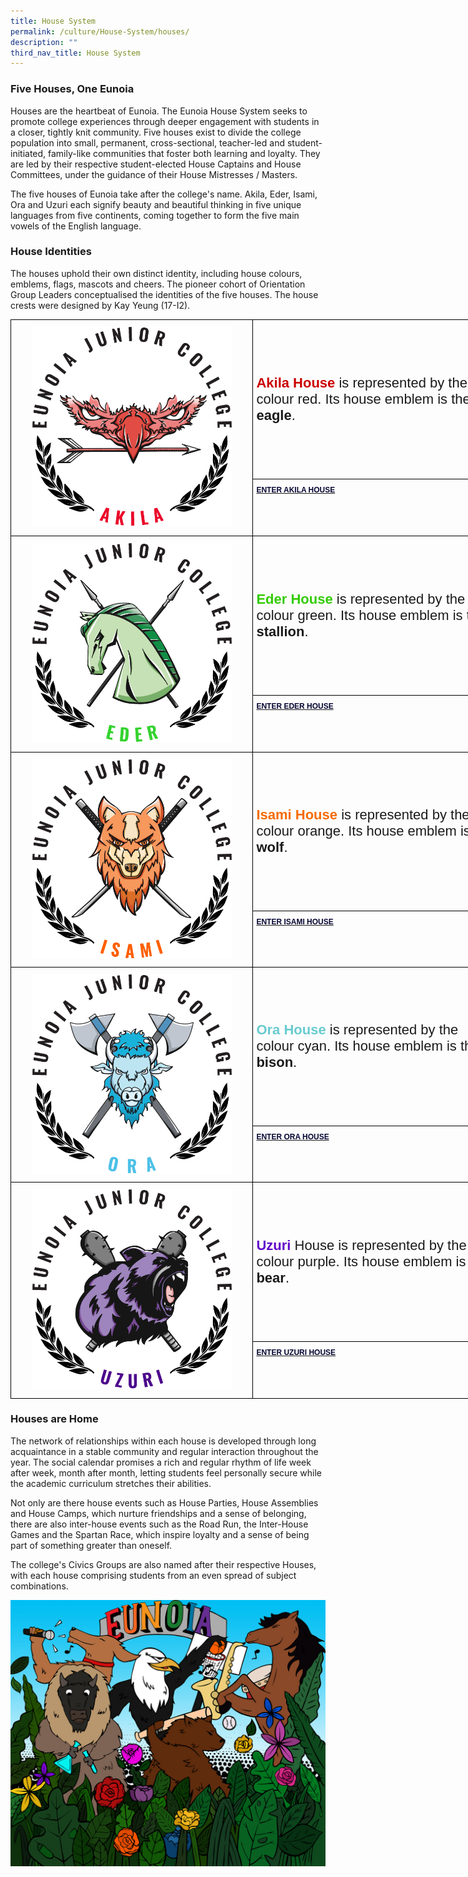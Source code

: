 ```yaml
---
title: House System
permalink: /culture/House-System/houses/
description: ""
third_nav_title: House System
---
```



### Five Houses, One Eunoia

Houses are the heartbeat of Eunoia. The Eunoia House System seeks to promote college experiences through deeper engagement with students in a closer, tightly knit community. Five houses exist to divide the college population into small, permanent, cross-sectional, teacher-led and student-initiated, family-like communities that foster both learning and loyalty. They are led by their respective student-elected House Captains and House Committees, under the guidance of their House Mistresses / Masters.

The five houses of Eunoia take after the college's name. Akila, Eder, Isami, Ora and Uzuri each signify beauty and beautiful thinking in five unique languages from five continents, coming together to form the five main vowels of the English language.

### House Identities

The houses uphold their own distinct identity, including house colours, emblems, flags, mascots and cheers. The pioneer cohort of Orientation Group Leaders conceptualised the identities of the five houses. The house crests were designed by Kay Yeung (17-I2).

<style type="text/css">
.tg  {border-collapse:collapse;border-spacing:0;margin:0px auto;}
.tg td{border-color:black;border-style:solid;border-width:1px;font-family:Arial, sans-serif;font-size:14px;
  overflow:hidden;padding:10px 5px;word-break:normal;}
.tg th{border-color:black;border-style:solid;border-width:1px;font-family:Arial, sans-serif;font-size:14px;
  font-weight:normal;overflow:hidden;padding:10px 5px;word-break:normal;}
.tg .tg-z9od{font-size:12px;text-align:left;vertical-align:top}
.tg .tg-xsvg{font-size:12px;font-weight:bold;text-align:left;vertical-align:top}
.tg .tg-r28n{font-size:18px;text-align:center;vertical-align:middle}
.tg .tg-lswp{color:#000000;font-size:12px;text-align:left;vertical-align:top}
.tg .tg-pxya{font-size:22px;text-align:left;vertical-align:middle}
.tg .tg-nrix{text-align:center;vertical-align:middle}
</style>
<table class="tg" style="undefined;table-layout: fixed; width: 787px">
<colgroup>
<col style="width: 388px">
<col style="width: 399px">
</colgroup>
<tbody>
  <tr>
    <td class="tg-r28n" rowspan="2"><a href = "linkhere" target = "_self"> 
          <img src="/images/Houses-Akila-Crest.png" 
     style="width:85%"></a></td>
    <td class="tg-pxya"><span style="font-weight:bold;color:#CB0000">Akila House</span><span style="font-weight:bold"> </span>is represented by the colour red. Its house emblem is the <span style="font-weight:bold">eagle</span>.</td>
  </tr>
  <tr>
    <td class="tg-xsvg"><a href="https://eunoiajc.moe.edu.sg/culture/houses/akila/"><span style="text-decoration:none;color:#070632">ENTER AKILA HOUSE</span></a></td>
  </tr>
  <tr>
    <td class="tg-r28n" rowspan="2"><a href = "linkhere" target = "_self"> 
          <img src="/images/Houses-Eder-Crest.png" 
     style="width:85%"></a></td>
    <td class="tg-pxya"><span style="font-weight:bold;color:#32CB00">Eder House</span><span style="font-weight:bold"> </span>is represented by the colour green. Its house emblem is the <span style="font-weight:bold">stallion</span>.</td>
  </tr>
  <tr>
    <td class="tg-lswp"><a href="https://eunoiajc.moe.edu.sg/culture/houses/eder/"><span style="font-weight:bold;text-decoration:none;color:#070632">ENTER EDER HOUSE</span></a></td>
  </tr>
  <tr>
    <td class="tg-nrix" rowspan="2"><a href = "linkhere" target = "_self"> 
          <img src="/images/Houses-Isami-Crest.png" 
     style="width:85%"></a></td>
    <td class="tg-pxya"><span style="font-weight:bold;color:#F56B00">Isami House</span><span style="font-weight:bold"> </span>is represented by the colour orange. Its house emblem is the <span style="font-weight:bold">wolf</span>.</td>
  </tr>
  <tr>
    <td class="tg-z9od"><a href="https://eunoiajc.moe.edu.sg/culture/houses/isami/"><span style="font-weight:bold;text-decoration:none;color:#070632">ENTER ISAMI HOUSE</span></a></td>
  </tr>
  <tr>
    <td class="tg-nrix" rowspan="2"><a href = "linkhere" target = "_self"> 
          <img src="/images/Houses-Ora-Crest.png" 
     style="width:85%"></a></td>
    <td class="tg-pxya"><span style="font-weight:bold;color:#68CBD0">Ora House</span><span style="font-weight:bold;color:#38FFF8"> </span>is represented by the colour cyan. Its house emblem is the <span style="font-weight:bold">bison</span>.</td>
  </tr>
  <tr>
    <td class="tg-z9od"><a href="https://eunoiajc.moe.edu.sg/culture/houses/ora/"><span style="font-weight:bold;text-decoration:none;color:#070632">ENTER ORA HOUSE</span></a></td>
  </tr>
  <tr>
    <td class="tg-r28n" rowspan="2"><a href = "linkhere" target = "_self"> 
          <img src="/images/Houses-Uzuri-Crest.png" 
     style="width:85%"></a></td>
    <td class="tg-pxya"><span style="font-weight:bold;color:#6200C9">Uzuri</span> House is represented by the colour purple. Its house emblem is the <span style="font-weight:bold">bear</span>.</td>
  </tr>
  <tr>
    <td class="tg-z9od"><a href="https://eunoiajc.moe.edu.sg/culture/houses/uzuri/"><span style="font-weight:bold;text-decoration:none;color:#070632">ENTER UZURI HOUSE</span></a></td>
  </tr>
</tbody>
</table>


### Houses are Home

The network of relationships within each house is developed through long acquaintance in a stable community and regular interaction throughout the year. The social calendar promises a rich and regular rhythm of life week after week, month after month, letting students feel personally secure while the academic curriculum stretches their abilities.

Not only are there house events such as House Parties, House Assemblies and House Camps, which nurture friendships and a sense of belonging, there are also inter-house events such as the Road Run, the Inter-House Games and the Spartan Race, which inspire loyalty and a sense of being part of something greater than oneself.

The college's Civics Groups are also named after their respective Houses, with each house comprising students from an even spread of subject combinations.

![](/images/House-Mural-Colour.jpeg)